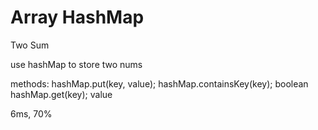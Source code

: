 # Array HashMap

Two Sum

use hashMap to store two nums

methods:
hashMap.put(key, value);
hashMap.containsKey(key);  boolean
hashMap.get(key);  value

6ms, 70%
